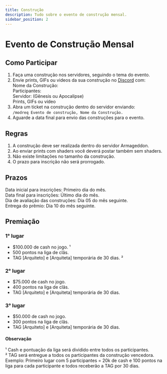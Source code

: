 ```yaml
---
title: Construção
description: Tudo sobre o evento de construção mensal.
sidebar_position: 2
---
```


# Evento de Construção Mensal

## Como Participar
1. Faça uma construção nos servidores, seguindo o tema do evento.
2. Envie prints, GIFs ou videos da sua construção no [Discord](https://discord.gg/KekcmtyFR9) com:  
Nome da Construção:  
Participantes:  
Servidor: (Gênesis ou Apocalipse)  
Prints, GIFs ou vídeo
3. Abra um ticket na construção dentro do servidor enviando:  
`/modreq Evento de construção, Nome da Construção.`
4. Aguarde a data final para envio das construções para o evento.

## Regras
1. A construção deve ser realizada dentro do servidor Armageddon.
2. Ao enviar prints com shaders você deverá postar também sem shaders.
3. Não existe limitações no tamanho da construção.
4. O prazo para inscrição não será prorrogado.

## Prazos
Data inicial para inscrições: Primeiro dia do mês.  
Data final para inscrições: Último dia do mês.  
Dia de avaliação das construções: Dia 05 do mês seguinte.  
Entrega do prêmio: Dia 10 do mês seguinte.

## Premiação

### 1° lugar
- $100.000 de cash no jogo. ¹
- 500 pontos na liga de clãs.
- TAG [Arquiteto] e [Arquiteta] temporária de 30 dias. ²

### 2° lugar
- $75.000 de cash no jogo.
- 400 pontos na liga de clãs.
- TAG \[Arquiteto] e \[Arquiteta] temporária de 30 dias.

### 3° lugar
- $50.000 de cash no jogo.
- 300 pontos na liga de clãs.
- TAG \[Arquiteto] e \[Arquiteta] temporária de 30 dias.

#### Observação
¹ Cash e pontuação da liga será dividido entre todos os participantes.  
² TAG será entregue a todos os participantes da construção vencedora.  
Exemplo: Primeiro lugar com 5 participantes = 20k de cash e 100 pontos na liga para cada participante e todos receberão a TAG por 30 dias.

